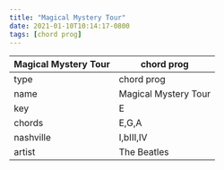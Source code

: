 ```yaml
---
title: "Magical Mystery Tour"
date: 2021-01-10T10:14:17-0800
tags: [chord prog]
---
```


|Magical Mystery Tour|chord prog|
|---|---|
|type|chord prog|
|name|Magical Mystery Tour|
|key|E|
|chords|E,G,A|
|nashville|I,bIII,IV|
|artist|The Beatles|
